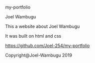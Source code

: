 my-portfolio

Joel Wambugu

This a website about Joel Wambugu

It was built on html and css

https://github.com/Joel-254/my-portfolio

Copyright@Joel-Wambugu 2019
